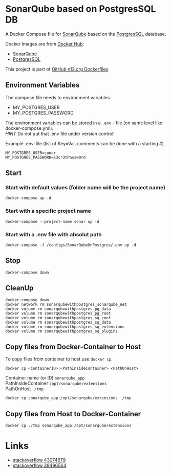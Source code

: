 # SonarQube based on PostgresSQL DB

A Docker Compose file for [SonarQube](https://www.sonarqube.org/) based on the [PostgresSQL](https://www.postgresql.org/) database.

Docker Images are from [Docker Hub](https://hub.docker.com):
* [SonarQube](https://hub.docker.com/_/sonarqube)
* [PostgresSQL](https://hub.docker.com/_/postgres)  

This project is part of [GitHub n13.org Dockerfiles](https://github.com/n13org/Dockerfiles)

## Environment Variables

The compose file needs to environment variables

* MY_POSTGRES_USER
* MY_POSTGRES_PASSWORD

The environment variables can be stored in a `.env` - file (on same level like docker-compose.yml).  
*HINT* Do not put that .env file under version control!

Example .env-file (list of Key=Val, comments can be done with a starting #)
```
MY_POSTGRES_USER=sonar
MY_POSTGRES_PASSWORD=S3cr3tPassw0rd
```

## Start 
### Start with default values (folder name will be the project name)
```
docker-compose up -d
```
### Start with a specific project name
```
docker-compose --project-name sonar up -d
```
### Start with a .env file with absolut path
```
docker-compose -f /configs/SonarQubeOnPostgres/.env up -d
```

## Stop
```
docker-compose down
```

## CleanUp
```
docker-compose down
docker network rm sonarqubewithpostgres_sonarqube_net
docker volume rm sonarqubewithpostgres_pg_data
docker volume rm sonarqubewithpostgres_pg_root
docker volume rm sonarqubewithpostgres_sq_conf
docker volume rm sonarqubewithpostgres_sq_data
docker volume rm sonarqubewithpostgres_sq_extensions
docker volume rm sonarqubewithpostgres_sq_plugins
```

## Copy files from Docker-Container to Host
To copy files from container to host use `docker cp`. 
```
docker cp <ContainerID>:<PathInsideContainer> <PathOnHost>
```
Container name (or ID) `sonarqube_app`  
PathInsideContainer `/opt/sonarqube/extensions`  
PathOnHost `./tmp`
```
docker cp sonarqube_app:/opt/sonarqube/extensions ./tmp
```

## Copy files from Host to Docker-Container
```
docker cp ./tmp sonarqube_app:/opt/sonarqube/extensions
```

# Links
* [stackoverflow 43074679](https://stackoverflow.com/questions/43074679/how-am-i-supposed-to-access-a-named-volume-from-the-host)
* [stackoverflow 39496564](https://stackoverflow.com/questions/39496564/docker-volume-custom-mount-point)
